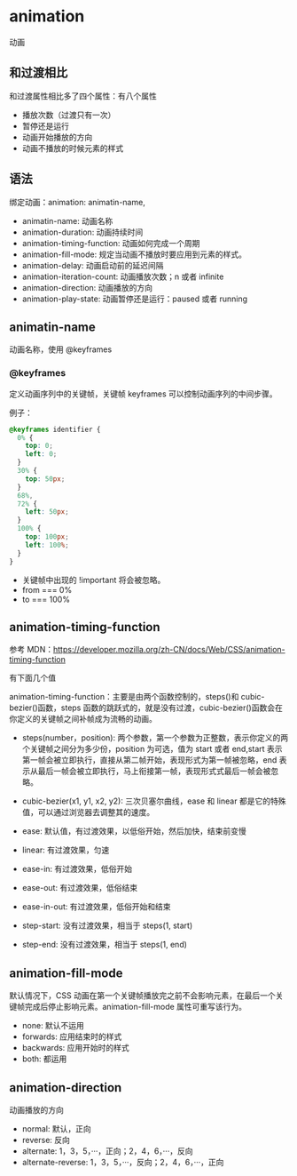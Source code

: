 # animation

动画

## 和过渡相比

和过渡属性相比多了四个属性：有八个属性

- 播放次数（过渡只有一次）
- 暂停还是运行
- 动画开始播放的方向
- 动画不播放的时候元素的样式

## 语法

绑定动画：animation: animatin-name,

- animatin-name: 动画名称
- animation-duration: 动画持续时间
- animation-timing-function: 动画如何完成一个周期
- animation-fill-mode: 规定当动画不播放时要应用到元素的样式。
- animation-delay: 动画启动前的延迟间隔
- animation-iteration-count: 动画播放次数；n 或者 infinite
- animation-direction: 动画播放的方向
- animation-play-state: 动画暂停还是运行：paused 或者 running

## animatin-name

动画名称，使用 @keyframes

### @keyframes

定义动画序列中的关键帧，关键帧 keyframes 可以控制动画序列的中间步骤。

例子：

```css
@keyframes identifier {
  0% {
    top: 0;
    left: 0;
  }
  30% {
    top: 50px;
  }
  68%,
  72% {
    left: 50px;
  }
  100% {
    top: 100px;
    left: 100%;
  }
}
```

- 关键帧中出现的 !important 将会被忽略。
- from === 0%
- to === 100%

## animation-timing-function

参考 MDN：https://developer.mozilla.org/zh-CN/docs/Web/CSS/animation-timing-function

有下面几个值

animation-timing-function：主要是由两个函数控制的，steps()和 cubic-bezier()函数，steps 函数的跳跃式的，就是没有过渡，cubic-bezier()函数会在你定义的关键帧之间补帧成为流畅的动画。

- steps(number，position): 两个参数，第一个参数为正整数，表示你定义的两个关键帧之间分为多少份，position 为可选，值为 start 或者 end,start 表示第一帧会被立即执行，直接从第二帧开始，表现形式为第一帧被忽略，end 表示从最后一帧会被立即执行，马上衔接第一帧，表现形式式最后一帧会被忽略。

- cubic-bezier(x1, y1, x2, y2): 三次贝塞尔曲线，ease 和 linear 都是它的特殊值，可以通过浏览器去调整其的速度。

- ease: 默认值，有过渡效果，以低俗开始，然后加快，结束前变慢
- linear: 有过渡效果，匀速
- ease-in: 有过渡效果，低俗开始
- ease-out: 有过渡效果，低俗结束
- ease-in-out: 有过渡效果，低俗开始和结束

- step-start: 没有过渡效果，相当于 steps(1, start)
- step-end: 没有过渡效果，相当于 steps(1, end)

## animation-fill-mode

默认情况下，CSS 动画在第一个关键帧播放完之前不会影响元素，在最后一个关键帧完成后停止影响元素。animation-fill-mode 属性可重写该行为。

- none: 默认不运用
- forwards: 应用结束时的样式
- backwards: 应用开始时的样式
- both: 都运用

## animation-direction

动画播放的方向

- normal: 默认，正向
- reverse: 反向
- alternate: 1，3，5，···，正向；2，4，6，···，反向
- alternate-reverse: 1，3，5，···，反向；2，4，6，···，正向
